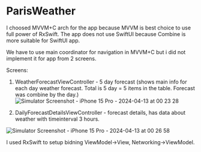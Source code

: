 # ParisWeather

I choosed MVVM+C arch for the app because MVVM is best choice to use full power of RxSwift.
The app does not use SwiftUI because Combine is more suitable for SwiftUI app.

We have to use main coordinator for navigation in MVVM+C but i did not implement it for app from 2 screens.

Screens:
1. WeatherForecastViewController - 5 day forecast (shows main info for each day weather forecast. Total is 5 day = 5 items in the table. Forecast was combine by the day.)
![Simulator Screenshot - iPhone 15 Pro - 2024-04-13 at 00 23 28](https://github.com/petrinichav/ParisWeather/assets/1233085/1e0e6e85-f5ab-43fd-a822-1e8ca3389866)

2. DailyForecastDetailsViewController - forecast details, has data about weather with timeinterval 3 hours.

![Simulator Screenshot - iPhone 15 Pro - 2024-04-13 at 00 26 58](https://github.com/petrinichav/ParisWeather/assets/1233085/4939f8ac-bd89-4483-9e46-4890f0eedb84)


I used RxSwift to setup bidning ViewModel->View, Networking->ViewModel.

